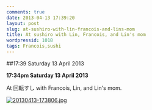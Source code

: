 ```yaml
---
comments: true
date: 2013-04-13 17:39:20
layout: post
slug: at-sushiro-with-lin-francois-and-lins-mom
title: At sushiro with Lin, Francois, and Lin's mom
wordpressid: 1018
tags: Francois,sushi
---
```


##17:39 Saturday 13 April 2013

**17:34pm Saturday 13 April 2013**

At 回転すし with Francois, Lin, and Lin's mom. 
  
  
[![20130413-173806.jpg](http://robnugen.com/blog/wp-content/uploads/2013/04/20130413-173806.jpg)](http://robnugen.com/blog/wp-content/uploads/2013/04/20130413-173806.jpg)
